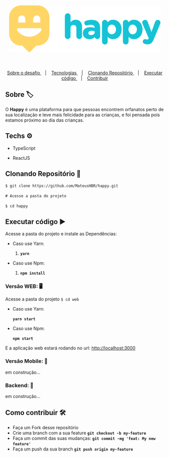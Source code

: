 

<h1 align="center">
	<img src="./logo.svg" alt="Logo"/>    
</h1>


​	

<p align="center">
	<a href="#about"> Sobre o desafio </a>&nbsp;&nbsp;&nbsp;|&nbsp;&nbsp;&nbsp;
  	<a href="#techs"> Tecnologias </a>&nbsp;&nbsp;&nbsp;|&nbsp;&nbsp;&nbsp;
   	<a href="#clone"> Clonando Repositório </a>&nbsp;&nbsp;&nbsp;|&nbsp;&nbsp;&nbsp;
    <a href="#exec"> Executar código </a>&nbsp;&nbsp;&nbsp;|&nbsp;&nbsp;&nbsp;
    <a href="#contribute"> Contribuir </a>
</p>




## Sobre 🏷<a name="about" />

O **Happy** é uma plataforma para que pessoas encontrem orfanatos perto de sua localização e leve mais felicidade para as crianças, e foi pensada pois estamos próximo ao dia das crianças.



## Techs ​⚙ ​<a name="techs" />

- TypeScript

- ReactJS

  

## Clonando Repositório 🧲 <a name="clone"/>


	$ git clone https://github.com/MateusHBR/happy.git
		
	# Acesse a pasta do projeto
	
	$ cd happy


## Executar código  ▶️ <a name="exec" />

Acesse a pasta do projeto e instale as Dependências:

- Caso use Yarn:
  1. **`yarn`**

- Caso use Npm:
  1. **`npm install`**
  
     

### Versão WEB: :desktop_computer:

Acesse a pasta do projeto `$ cd web`

- Caso use Yarn:

  **`yarn start`**

- Caso use Npm:

  **`npm start`**

  

E a aplicação web estará rodando no url: <a href="http://localhost:3000" target="_blank">http://localhost:3000 </a>



### Versão Mobile: 📱

em construção...



### Backend: 💼

em construção...



## Como contribuir 🛠 <a name="contribute" />

- Faça um Fork desse repositório
- Crie uma branch com a sua feature  **`git checkout -b my-feature`**
- Faça um commit das suas mudanças: **`git commit -mg 'feat: My new feature'`**
- Faça um push da sua branch **`git push origin my-feature`**